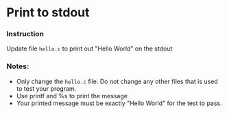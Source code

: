 # Print to stdout

### Instruction
Update file `hello.c` to print out "Hello World" on the stdout

### Notes:
- Only change the `hello.c` file. Do not change any other files that is used to test your program.
- Use printf and %s to print the message
- Your printed message must be exactly "Hello World" for the test to pass.
